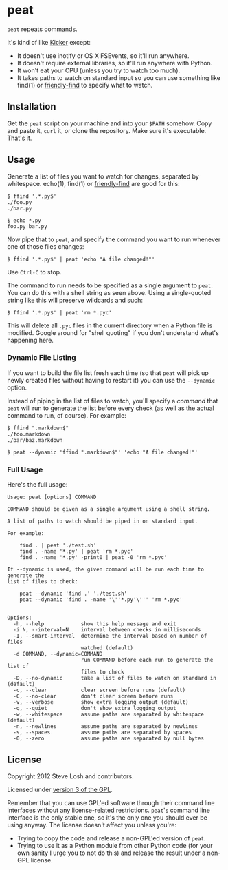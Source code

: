 peat
====

`peat` repeats commands.

It's kind of like [Kicker][] except:

* It doesn't use inotify or OS X FSEvents, so it'll run anywhere.
* It doesn't require external libraries, so it'll run anywhere with Python.
* It won't eat your CPU (unless you try to watch too much).
* It takes paths to watch on standard input so you can use something like
  find(1) or [friendly-find][] to specify what to watch.

[Kicker]: https://github.com/alloy/kicker
[friendly-find]: https://github.com/sjl/friendly-find

Installation
------------

Get the `peat` script on your machine and into your `$PATH` somehow.  Copy and
paste it, `curl` it, or clone the repository.  Make sure it's executable.
That's it.

Usage
-----

Generate a list of files you want to watch for changes, separated by whitespace.
echo(1), find(1) or [friendly-find][] are good for this:

    $ ffind '.*.py$'
    ./foo.py
    ./bar.py

    $ echo *.py
    foo.py bar.py

Now pipe that to `peat`, and specify the command you want to run whenever one of
those files changes:

    $ ffind '.*.py$' | peat 'echo "A file changed!"'

Use `Ctrl-C` to stop.

The command to run needs to be specified as a single argument to `peat`.  You
can do this with a shell string as seen above.  Using a single-quoted string
like this will preserve wildcards and such:

    $ ffind '.*.py$' | peat 'rm *.pyc'

This will delete all `.pyc` files in the current directory when a Python file is
modified.  Google around for "shell quoting" if you don't understand what's
happening here.

### Dynamic File Listing

If you want to build the file list fresh each time (so that `peat` will pick up
newly created files without having to restart it) you can use the `--dynamic`
option.

Instead of piping in the list of files to watch, you'll specify a *command* that
`peat` will run to generate the list before every check (as well as the actual
command to run, of course).  For example:

    $ ffind ".markdown$"
    ./foo.markdown
    ./bar/baz.markdown

    $ peat --dynamic 'ffind ".markdown$"' 'echo "A file changed!"'

### Full Usage

Here's the full usage:

    Usage: peat [options] COMMAND

    COMMAND should be given as a single argument using a shell string.

    A list of paths to watch should be piped in on standard input.

    For example:

        find . | peat './test.sh'
        find . -name '*.py' | peat 'rm *.pyc'
        find . -name '*.py' -print0 | peat -0 'rm *.pyc'

    If --dynamic is used, the given command will be run each time to generate the
    list of files to check:

        peat --dynamic 'find .' './test.sh'
        peat --dynamic 'find . -name '\''*.py'\''' 'rm *.pyc'


    Options:
      -h, --help            show this help message and exit
      -i N, --interval=N    interval between checks in milliseconds
      -I, --smart-interval  determine the interval based on number of files
                            watched (default)
      -d COMMAND, --dynamic=COMMAND
                            run COMMAND before each run to generate the list of
                            files to check
      -D, --no-dynamic      take a list of files to watch on standard in (default)
      -c, --clear           clear screen before runs (default)
      -C, --no-clear        don't clear screen before runs
      -v, --verbose         show extra logging output (default)
      -q, --quiet           don't show extra logging output
      -w, --whitespace      assume paths are separated by whitespace (default)
      -n, --newlines        assume paths are separated by newlines
      -s, --spaces          assume paths are separated by spaces
      -0, --zero            assume paths are separated by null bytes

License
-------

Copyright 2012 Steve Losh and contributors.

Licensed under [version 3 of the GPL][gpl].

Remember that you can use GPL'ed software through their command line interfaces
without any license-related restrictions.  `peat`'s command line interface is
the only stable one, so it's the only one you should ever be using anyway.  The
license doesn't affect you unless you're:

* Trying to copy the code and release a non-GPL'ed version of `peat`.
* Trying to use it as a Python module from other Python code (for your own
  sanity I urge you to not do this) and release the result under a non-GPL
  license.

[gpl]: http://www.gnu.org/copyleft/gpl.html

